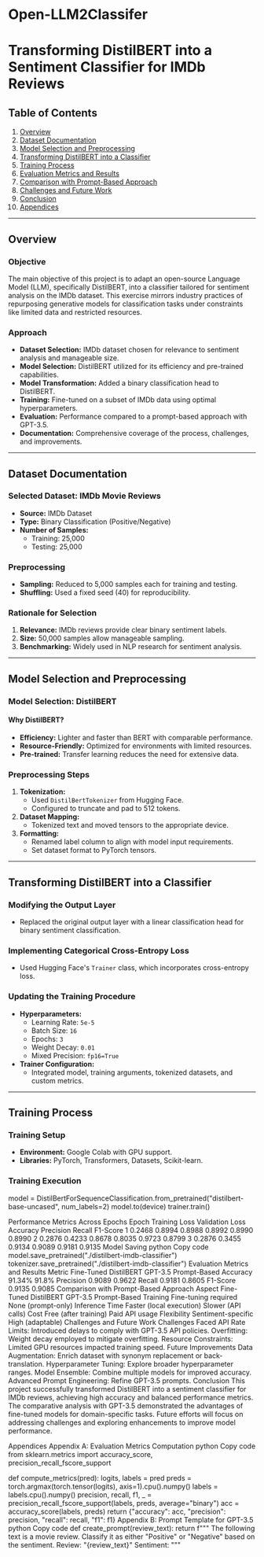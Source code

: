 # Open-LLM2Classifer

# Transforming DistilBERT into a Sentiment Classifier for IMDb Reviews

## Table of Contents
1. [Overview](#overview)
2. [Dataset Documentation](#dataset-documentation)
3. [Model Selection and Preprocessing](#model-selection-and-preprocessing)
4. [Transforming DistilBERT into a Classifier](#transforming-distilbert-into-a-classifier)
5. [Training Process](#training-process)
6. [Evaluation Metrics and Results](#evaluation-metrics-and-results)
7. [Comparison with Prompt-Based Approach](#comparison-with-prompt-based-approach)
8. [Challenges and Future Work](#challenges-and-future-work)
9. [Conclusion](#conclusion)
10. [Appendices](#appendices)

---

## Overview

### Objective
The main objective of this project is to adapt an open-source Language Model (LLM), specifically DistilBERT, into a classifier tailored for sentiment analysis on the IMDb dataset. This exercise mirrors industry practices of repurposing generative models for classification tasks under constraints like limited data and restricted resources.

### Approach
- **Dataset Selection:** IMDb dataset chosen for relevance to sentiment analysis and manageable size.
- **Model Selection:** DistilBERT utilized for its efficiency and pre-trained capabilities.
- **Model Transformation:** Added a binary classification head to DistilBERT.
- **Training:** Fine-tuned on a subset of IMDb data using optimal hyperparameters.
- **Evaluation:** Performance compared to a prompt-based approach with GPT-3.5.
- **Documentation:** Comprehensive coverage of the process, challenges, and improvements.

---

## Dataset Documentation

### Selected Dataset: IMDb Movie Reviews
- **Source:** IMDb Dataset
- **Type:** Binary Classification (Positive/Negative)
- **Number of Samples:**
  - Training: 25,000
  - Testing: 25,000

### Preprocessing
- **Sampling:** Reduced to 5,000 samples each for training and testing.
- **Shuffling:** Used a fixed seed (40) for reproducibility.

### Rationale for Selection
1. **Relevance:** IMDb reviews provide clear binary sentiment labels.
2. **Size:** 50,000 samples allow manageable sampling.
3. **Benchmarking:** Widely used in NLP research for sentiment analysis.

---

## Model Selection and Preprocessing

### Model Selection: DistilBERT
#### Why DistilBERT?
- **Efficiency:** Lighter and faster than BERT with comparable performance.
- **Resource-Friendly:** Optimized for environments with limited resources.
- **Pre-trained:** Transfer learning reduces the need for extensive data.

### Preprocessing Steps
1. **Tokenization:** 
   - Used `DistilBertTokenizer` from Hugging Face.
   - Configured to truncate and pad to 512 tokens.
2. **Dataset Mapping:** 
   - Tokenized text and moved tensors to the appropriate device.
3. **Formatting:** 
   - Renamed label column to align with model input requirements.
   - Set dataset format to PyTorch tensors.

---

## Transforming DistilBERT into a Classifier

### Modifying the Output Layer
- Replaced the original output layer with a linear classification head for binary sentiment classification.

### Implementing Categorical Cross-Entropy Loss
- Used Hugging Face's `Trainer` class, which incorporates cross-entropy loss.

### Updating the Training Procedure
- **Hyperparameters:**
  - Learning Rate: `5e-5`
  - Batch Size: `16`
  - Epochs: `3`
  - Weight Decay: `0.01`
  - Mixed Precision: `fp16=True`
- **Trainer Configuration:**
  - Integrated model, training arguments, tokenized datasets, and custom metrics.

---

## Training Process

### Training Setup
- **Environment:** Google Colab with GPU support.
- **Libraries:** PyTorch, Transformers, Datasets, Scikit-learn.

### Training Execution
model = DistilBertForSequenceClassification.from_pretrained("distilbert-base-uncased", num_labels=2)
model.to(device)
trainer.train()


Performance Metrics Across Epochs
Epoch	Training Loss	Validation Loss	Accuracy	Precision	Recall	F1-Score
1	0.2468	0.8994	0.8988	0.8992	0.8990	0.8990
2	0.2876	0.4233	0.8678	0.8035	0.9723	0.8799
3	0.2876	0.3455	0.9134	0.9089	0.9181	0.9135
Model Saving
python
Copy code
model.save_pretrained("./distilbert-imdb-classifier")
tokenizer.save_pretrained("./distilbert-imdb-classifier")
Evaluation Metrics and Results
Metric	Fine-Tuned DistilBERT	GPT-3.5 Prompt-Based
Accuracy	91.34%	91.8%
Precision	0.9089	0.9622
Recall	0.9181	0.8605
F1-Score	0.9135	0.9085
Comparison with Prompt-Based Approach
Aspect	Fine-Tuned DistilBERT	GPT-3.5 Prompt-Based
Training	Fine-tuning required	None (prompt-only)
Inference Time	Faster (local execution)	Slower (API calls)
Cost	Free (after training)	Paid API usage
Flexibility	Sentiment-specific	High (adaptable)
Challenges and Future Work
Challenges Faced
API Rate Limits: Introduced delays to comply with GPT-3.5 API policies.
Overfitting: Weight decay employed to mitigate overfitting.
Resource Constraints: Limited GPU resources impacted training speed.
Future Improvements
Data Augmentation: Enrich dataset with synonym replacement or back-translation.
Hyperparameter Tuning: Explore broader hyperparameter ranges.
Model Ensemble: Combine multiple models for improved accuracy.
Advanced Prompt Engineering: Refine GPT-3.5 prompts.
Conclusion
This project successfully transformed DistilBERT into a sentiment classifier for IMDb reviews, achieving high accuracy and balanced performance metrics. The comparative analysis with GPT-3.5 demonstrated the advantages of fine-tuned models for domain-specific tasks. Future efforts will focus on addressing challenges and exploring enhancements to improve model performance.

Appendices
Appendix A: Evaluation Metrics Computation
python
Copy code
from sklearn.metrics import accuracy_score, precision_recall_fscore_support

def compute_metrics(pred):
    logits, labels = pred
    preds = torch.argmax(torch.tensor(logits), axis=1).cpu().numpy()
    labels = labels.cpu().numpy()
    precision, recall, f1, _ = precision_recall_fscore_support(labels, preds, average="binary")
    acc = accuracy_score(labels, preds)
    return {"accuracy": acc, "precision": precision, "recall": recall, "f1": f1}
Appendix B: Prompt Template for GPT-3.5
python
Copy code
def create_prompt(review_text):
    return f"""
    The following text is a movie review. Classify it as either "Positive" or "Negative" based on the sentiment.
    Review: "{review_text}"
    Sentiment:
    """
